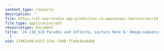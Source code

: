 ```yaml
---
content_type: resource
description: ''
file: https://ol-ocw-studio-app-production.s3.amazonaws.com/courses/24-118-paradox-and-infinity-spring-2019/27462e99b157324cfdd8ffabb4aa6ab0_MIT24_118S19_LecNote6.pdf
file_type: application/pdf
resourcetype: Document
title: '24.118_S19 Paradox and Infinity, Lecture Note 6: Omega-sequence Paradoxes
  I'
uid: 27462e99-b157-324c-fdd8-ffabb4aa6ab0
---
```

